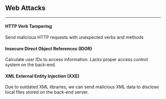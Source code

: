 ## Web Attacks
---------
#### HTTP Verb Tampering

Send malicious HTTP requests with unexpected verbs and methods

#### Insecure Direct Object References (IDOR)

Calculate user IDs to access information. Lacks proper access control system on the back-end.

#### XML External Entity Injection (XXE)

Due to outdated XML libraries, we can send malicious XML data to disclose local files stored on the back-end server.


